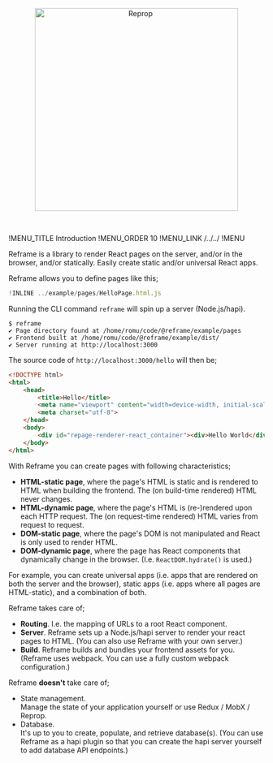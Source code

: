 [<p align="center"><img src='https://github.com/brillout-test/reprop-test/blob/master/docs/logo/logo-title.svg' width=400 style=    "max-width:100%;" alt="Reprop"/></p>](https://github.com/brillout/reprop)
<br/>

!MENU_TITLE Introduction
!MENU_ORDER 10
!MENU_LINK /../../
!MENU

Reframe is a library to render React pages on the server, and/or in the browser, and/or statically.
 Easily create static and/or universal React apps.


Reframe allows you to define pages like this;

~~~js
!INLINE ../example/pages/HelloPage.html.js
~~~

Running the CLI command `reframe` will spin up a server (Node.js/hapi).

~~~shell
$ reframe
✔ Page directory found at /home/romu/code/@reframe/example/pages
✔ Frontend built at /home/romu/code/@reframe/example/dist/
✔ Server running at http://localhost:3000
~~~

The source code of `http://localhost:3000/hello` will then be;

~~~html
<!DOCTYPE html>
<html>
    <head>
        <title>Hello</title>
        <meta name="viewport" content="width=device-width, initial-scale=1, maximum-scale=1">
        <meta charset="utf-8">
    </head>
    <body>
        <div id="repage-renderer-react_container"><div>Hello World</div></div>
    </body>
</html>
~~~

With Reframe you can create pages with following characteristics;

 - **HTML-static page**,
   where the page's HTML is static and is rendered to HTML when building the frontend. The (on build-time rendered) HTML never changes.
 - **HTML-dynamic page**,
   where the page's HTML is (re-)rendered upon each HTTP request. The (on request-time rendered) HTML varies from request to request.
 - **DOM-static page**,
   where the page's DOM is not manipulated and React is only used to render HTML.
 - **DOM-dynamic page**,
   where the page has React components that dynamically change in the browser. (I.e. `ReactDOM.hydrate()` is used.)

For example, you can create universal apps (i.e. apps that are rendered on both the server and the browser), static apps (i.e. apps where all pages are HTML-static), and a combination of both.

Reframe takes care of;

 - **Routing**. I.e. the mapping of URLs to a root React component.
 - **Server**. Reframe sets up a Node.js/hapi server to render your react pages to HTML. (You can also use Reframe with your own server.)
 - **Build**. Reframe builds and bundles your frontend assets for you. (Reframe uses webpack. You can use a fully custom webpack configuration.)

Reframe **doesn't** take care of;

 - State management.
   <br/>
   Manage the state of your application yourself or use Redux / MobX / Reprop.
 - Database.
   <br/>
   It's up to you to create, populate, and retrieve database(s). (You can use Reframe as a hapi plugin so that you can create the hapi server yourself to add database API endpoints.)
